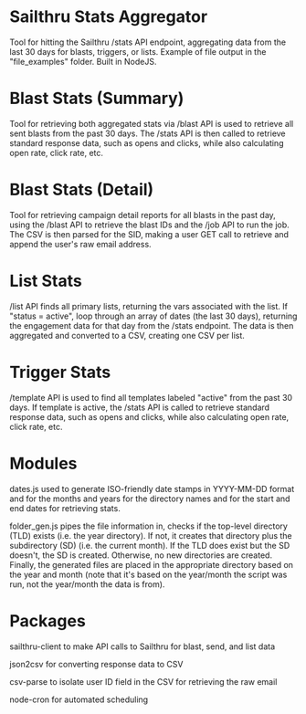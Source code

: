 # Sailthru Stats Aggregator

Tool for hitting the Sailthru /stats API endpoint, aggregating data from the last 30 days for blasts, triggers, or lists. Example of file output in the "file_examples" folder. Built in NodeJS.

# Blast Stats (Summary)

Tool for retrieving both aggregated stats via /blast API is used to retrieve all sent blasts from the past 30 days. The /stats API is then called to retrieve standard response data, such as opens and clicks, while also calculating open rate, click rate, etc.

# Blast Stats (Detail)

Tool for retrieving campaign detail reports for all blasts in the past day, using the /blast API to retrieve the blast IDs and the /job API to run the job. The CSV is then parsed for the SID, making a user GET call to retrieve and append the user's raw email address.

# List Stats

/list API finds all primary lists, returning the vars associated with the list. If "status = active", loop through an array of dates (the last 30 days), returning the engagement data for that day from the /stats endpoint. The data is then aggregated and converted to a CSV, creating one CSV per list.

# Trigger Stats

/template API is used to find all templates labeled "active" from the past 30 days. If template is active, the /stats API is called to retrieve standard response data, such as opens and clicks, while also calculating open rate, click rate, etc.

# Modules

dates.js used to generate ISO-friendly date stamps in YYYY-MM-DD format and for the months and years for the directory names and for the start and end dates for retrieving stats.

folder_gen.js pipes the file information in, checks if the top-level directory (TLD) exists (i.e. the year directory). If not, it creates that directory plus the subdirectory (SD) (i.e. the current month). If the TLD does exist but the SD doesn't, the SD is created. Otherwise, no new directories are created. Finally, the generated files are placed in the appropriate directory based on the year and month (note that it's based on the year/month the script was run, not the year/month the data is from).

# Packages

sailthru-client to make API calls to Sailthru for blast, send, and list data

json2csv for converting response data to CSV

csv-parse to isolate user ID field in the CSV for retrieving the raw email

node-cron for automated scheduling